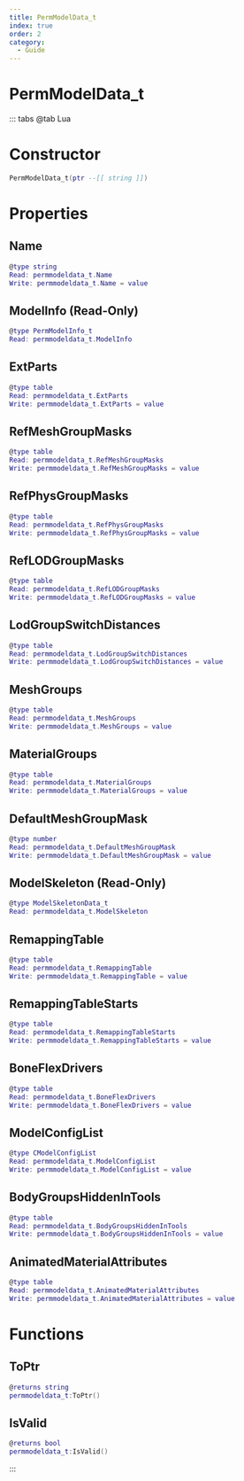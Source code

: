 ```yaml
---
title: PermModelData_t
index: true
order: 2
category:
  - Guide
---
```


# PermModelData_t

::: tabs
@tab Lua
# Constructor
```lua
PermModelData_t(ptr --[[ string ]])
```
# Properties
## Name 
```lua
@type string
Read: permmodeldata_t.Name
Write: permmodeldata_t.Name = value
```
## ModelInfo (Read-Only)
```lua
@type PermModelInfo_t
Read: permmodeldata_t.ModelInfo
```
## ExtParts 
```lua
@type table
Read: permmodeldata_t.ExtParts
Write: permmodeldata_t.ExtParts = value
```
## RefMeshGroupMasks 
```lua
@type table
Read: permmodeldata_t.RefMeshGroupMasks
Write: permmodeldata_t.RefMeshGroupMasks = value
```
## RefPhysGroupMasks 
```lua
@type table
Read: permmodeldata_t.RefPhysGroupMasks
Write: permmodeldata_t.RefPhysGroupMasks = value
```
## RefLODGroupMasks 
```lua
@type table
Read: permmodeldata_t.RefLODGroupMasks
Write: permmodeldata_t.RefLODGroupMasks = value
```
## LodGroupSwitchDistances 
```lua
@type table
Read: permmodeldata_t.LodGroupSwitchDistances
Write: permmodeldata_t.LodGroupSwitchDistances = value
```
## MeshGroups 
```lua
@type table
Read: permmodeldata_t.MeshGroups
Write: permmodeldata_t.MeshGroups = value
```
## MaterialGroups 
```lua
@type table
Read: permmodeldata_t.MaterialGroups
Write: permmodeldata_t.MaterialGroups = value
```
## DefaultMeshGroupMask 
```lua
@type number
Read: permmodeldata_t.DefaultMeshGroupMask
Write: permmodeldata_t.DefaultMeshGroupMask = value
```
## ModelSkeleton (Read-Only)
```lua
@type ModelSkeletonData_t
Read: permmodeldata_t.ModelSkeleton
```
## RemappingTable 
```lua
@type table
Read: permmodeldata_t.RemappingTable
Write: permmodeldata_t.RemappingTable = value
```
## RemappingTableStarts 
```lua
@type table
Read: permmodeldata_t.RemappingTableStarts
Write: permmodeldata_t.RemappingTableStarts = value
```
## BoneFlexDrivers 
```lua
@type table
Read: permmodeldata_t.BoneFlexDrivers
Write: permmodeldata_t.BoneFlexDrivers = value
```
## ModelConfigList 
```lua
@type CModelConfigList
Read: permmodeldata_t.ModelConfigList
Write: permmodeldata_t.ModelConfigList = value
```
## BodyGroupsHiddenInTools 
```lua
@type table
Read: permmodeldata_t.BodyGroupsHiddenInTools
Write: permmodeldata_t.BodyGroupsHiddenInTools = value
```
## AnimatedMaterialAttributes 
```lua
@type table
Read: permmodeldata_t.AnimatedMaterialAttributes
Write: permmodeldata_t.AnimatedMaterialAttributes = value
```
# Functions
## ToPtr
```lua
@returns string
permmodeldata_t:ToPtr()
```
## IsValid
```lua
@returns bool
permmodeldata_t:IsValid()
```

:::